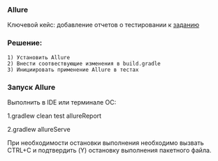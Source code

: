 ### Allure

Ключевой кейс: добавление отчетов о тестировании к [заданию](https://github.com/aeontal/aqa-2.3.1)

### Решение:

	1) Установить Allure
	2) Внести соотвествующие изменения в build.gradle
	3) Инициировать применение Allure в тестах

### Запуск Аllure

Выполнить в IDE или терминале ОС:

1.gradlew clean test allureReport

2.gradlew allureServe

При необходимости остановки выполнения необходимо вызвать CTRL+C и подтвердить (Y) остановку выполнения пакетного файла.
